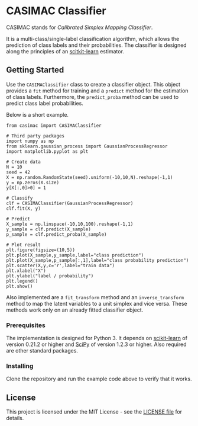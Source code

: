 # CASIMAC Classifier

CASIMAC stands for *Calibrated Simplex Mapping Classifier*.

It is a multi-class/single-label classification algorithm, which allows the prediction of class labels and their probabilities. The classifier is designed along the principles of an [scitkit-learn](https://scikit-learn.org) estimator.

## Getting Started

Use the ``CASIMAClassifier`` class to create a classifier object. This object provides a ``fit`` method for training and a ``predict`` method for the estimation of class labels. Furthermore, the ``predict_proba`` method can be used to predict class label probabilities.

Below is a short example.

```
from casimac import CASIMAClassifier

# Third party packages
import numpy as np
from sklearn.gaussian_process import GaussianProcessRegressor
import matplotlib.pyplot as plt

# Create data
N = 10
seed = 42
X = np.random.RandomState(seed).uniform(-10,10,N).reshape(-1,1)
y = np.zeros(X.size)
y[X[:,0]>0] = 1

# Classify
clf = CASIMAClassifier(GaussianProcessRegressor)
clf.fit(X, y)

# Predict
X_sample = np.linspace(-10,10,100).reshape(-1,1)
y_sample = clf.predict(X_sample)
p_sample = clf.predict_proba(X_sample)
                       
# Plot result
plt.figure(figsize=(10,5))
plt.plot(X_sample,y_sample,label="class prediction")
plt.plot(X_sample,p_sample[:,1],label="class probability prediction")
plt.scatter(X,y,c='r',label="train data")
plt.xlabel("X")
plt.ylabel("label / probability")
plt.legend()
plt.show()
```

Also implemented are a ``fit_transform`` method and an ``inverse_transform`` method to map the latent variables to a unit simplex and vice versa. These methods work only on an already fitted classifier object.

### Prerequisites

The implementation is designed for Python 3. It depends on [scikit-learn](https://scikit-learn.org/stable/install.html) of version 0.21.2 or higher and [SciPy](https://www.scipy.org/install.html) of version 1.2.3 or higher. Also required are other standard packages.

### Installing

Clone the repository and run the example code above to verify that it works.

## License

This project is licensed under the MIT License - see the [LICENSE file](LICENSE) for details.